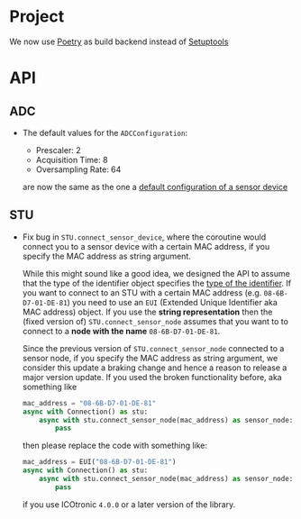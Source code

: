 # Project

We now use [Poetry](https://python-poetry.org) as build backend instead of [Setuptools](https://setuptools.pypa.io)

# API

## ADC

- The default values for the `ADCConfiguration`:
  - Prescaler: 2
  - Acquisition Time: 8
  - Oversampling Rate: 64

  are now the same as the one a [default configuration of a sensor device](https://mytoolit.github.io/Documentation/#setting-at-reset)

## STU

- Fix bug in `STU.connect_sensor_device`, where the coroutine would connect you to a sensor device with a certain MAC address, if you specify the MAC address as string argument.

  While this might sound like a good idea, we designed the API to assume that the type of the identifier object specifies the [type of the identifier](https://mytoolit.github.io/ICOtronic/#sensor-node-identifiers). If you want to connect to an STU with a certain MAC address (e.g. `08-6B-D7-01-DE-81`) you need to use an `EUI` (Extended Unique Identifier aka MAC address) object. If you use the **string representation** then the (fixed version of) `STU.connect_sensor_node` assumes that you want to to connect to a **node with the name** `08-6B-D7-01-DE-81`.

  Since the previous version of `STU.connect_sensor_node` connected to a sensor node, if you specify the MAC address as string argument, we consider this update a braking change and hence a reason to release a major version update. If you used the broken functionality before, aka something like

  ```py
  mac_address = "08-6B-D7-01-DE-81"
  async with Connection() as stu:
      async with stu.connect_sensor_node(mac_address) as sensor_node:
          pass
  ```

  then please replace the code with something like:

  ```py
  mac_address = EUI("08-6B-D7-01-DE-81")
  async with Connection() as stu:
      async with stu.connect_sensor_node(mac_address) as sensor_node:
          pass
  ```

  if you use ICOtronic `4.0.0` or a later version of the library.
